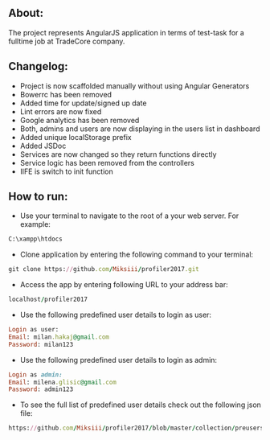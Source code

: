 About:
------------
The project represents AngularJS application in terms of test-task for a fulltime job at TradeCore company.  

Changelog:
------------

- Project is now scaffolded manually without using Angular Generators
- Bowerrc has been removed
- Added time for update/signed up date
- Lint errors are now fixed 
- Google analytics has been removed
- Both, admins and users are now displaying in the users list in dashboard
- Added unique localStorage prefix
- Added JSDoc
- Services are now changed so they return functions directly 
- Service logic has been removed from the controllers
- IIFE is switch to init function  


How to run:
------------

- Use your terminal to navigate to the root of a your web server. For example: 

```ruby
C:\xampp\htdocs
```

- Clone application by entering the following command to your terminal:

```ruby
git clone https://github.com/Miksiii/profiler2017.git
```

- Access the app by entering following URL to your address bar:

```ruby
localhost/profiler2017
```

- Use the following predefined user details to login as user: 

```ruby
Login as user:
Email: milan.hakaj@gmail.com
Password: milan123
```

- Use the following predefined user details to login as admin:

```ruby
Login as admin: 
Email: milena.glisic@gmail.com
Password: admin123
``` 

- To see the full list of predefined user details check out the following json file:

```ruby
https://github.com/Miksiii/profiler2017/blob/master/collection/preusers.json
```
